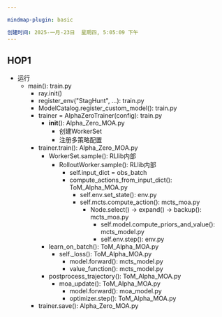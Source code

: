 ```yaml
---

mindmap-plugin: basic

创建时间: 2025-一月-23日  星期四, 5:05:09 下午
---
```



## HOP1
- 运行
    - main(): train.py
        - ray.init()
        - register_env("StagHunt", ...): train.py
        - ModelCatalog.register_custom_model(): train.py
        - trainer = AlphaZeroTrainer(config): train.py
            - __init__(): Alpha_Zero_MOA.py
                - 创建WorkerSet
                - 注册多策略配置
        - trainer.train(): Alpha_Zero_MOA.py
            - WorkerSet.sample(): RLlib内部
                - RolloutWorker.sample(): RLlib内部
                    - self.input_dict = obs_batch
                    - compute_actions_from_input_dict(): ToM_Alpha_MOA.py
                        - self.env.set_state(): env.py
                        - self.mcts.compute_action(): mcts_moa.py
                            - Node.select() → expand() → backup(): mcts_moa.py
                                - self.model.compute_priors_and_value(): mcts_model.py
                                - self.env.step(): env.py
            - learn_on_batch(): ToM_Alpha_MOA.py
                - self._loss(): ToM_Alpha_MOA.py
                    - model.forward(): mcts_model.py
                    - value_function(): mcts_model.py
            - postprocess_trajectory(): ToM_Alpha_MOA.py
                - moa_update(): ToM_Alpha_MOA.py
                    - model.forward(): moa_model.py
                    - optimizer.step(): ToM_Alpha_MOA.py
        - trainer.save(): Alpha_Zero_MOA.py